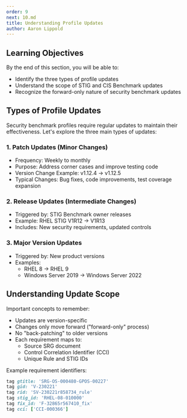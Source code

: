 ```yaml
---
order: 9
next: 10.md
title: Understanding Profile Updates
author: Aaron Lippold
---
```


## Learning Objectives

By the end of this section, you will be able to:

- Identify the three types of profile updates
- Understand the scope of STIG and CIS Benchmark updates
- Recognize the forward-only nature of security benchmark updates

## Types of Profile Updates

Security benchmark profiles require regular updates to maintain their effectiveness. Let's explore the three main types of updates:

### 1. Patch Updates (Minor Changes)

- Frequency: Weekly to monthly
- Purpose: Address corner cases and improve testing code
- Version Change Example: v1.12.4 → v1.12.5
- Typical Changes: Bug fixes, code improvements, test coverage expansion

### 2. Release Updates (Intermediate Changes)

- Triggered by: STIG Benchmark owner releases
- Example: RHEL STIG V1R12 → V1R13
- Includes: New security requirements, updated controls

### 3. Major Version Updates

- Triggered by: New product versions
- Examples:
  - RHEL 8 → RHEL 9
  - Windows Server 2019 → Windows Server 2022

## Understanding Update Scope

Important concepts to remember:

- Updates are version-specific
- Changes only move forward ("forward-only" process)
- No "back-patching" to older versions
- Each requirement maps to:
  - Source SRG document
  - Control Correlation Identifier (CCI)
  - Unique Rule and STIG IDs

Example requirement identifiers:

```ruby
tag gtitle: 'SRG-OS-000480-GPOS-00227'
tag gid: 'V-230221'
tag rid: 'SV-230221r858734_rule'
tag stig_id: 'RHEL-08-010000'
tag fix_id: 'F-32865r567410_fix'
tag cci: ['CCI-000366']
```
